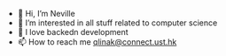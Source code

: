 - 👋 Hi, I’m Neville
- 👀 I’m interested in all stuff related to computer science
- 🌱 I love backedn development
- 📫 How to reach me qlinak@connect.ust.hk

<!---
Qlinak/Qlinak is a ✨ special ✨ repository because its `README.md` (this file) appears on your GitHub profile.
You can click the Preview link to take a look at your changes.
--->
